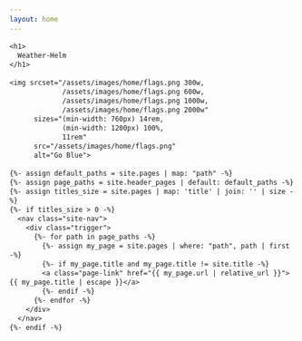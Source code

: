 ```yaml
---
layout: home
---
```


<section class="o-section  o-section--home  o-section--header  t-section  t-section--header">

  <div class="c-home__container">

    <h1>
      Weather-Helm
    </h1>

    <img srcset="/assets/images/home/flags.png 300w,
                 /assets/images/home/flags.png 600w,
                 /assets/images/home/flags.png 1000w,
                 /assets/images/home/flags.png 2000w"
          sizes="(min-width: 760px) 14rem,
                 (min-width: 1200px) 100%,
                 11rem"
          src="/assets/images/home/flags.png"
          alt="Go Blue">
    
    {%- assign default_paths = site.pages | map: "path" -%}
    {%- assign page_paths = site.header_pages | default: default_paths -%}
    {%- assign titles_size = site.pages | map: 'title' | join: '' | size -%}
    {%- if titles_size > 0 -%}
      <nav class="site-nav">    
        <div class="trigger">
          {%- for path in page_paths -%}
            {%- assign my_page = site.pages | where: "path", path | first -%}
            {%- if my_page.title and my_page.title != site.title -%}
            <a class="page-link" href="{{ my_page.url | relative_url }}">{{ my_page.title | escape }}</a>
            {%- endif -%}
          {%- endfor -%}
        </div>
      </nav>
    {%- endif -%}

  </div><!-- /c-home__container -->

</section><!-- /o-section -->